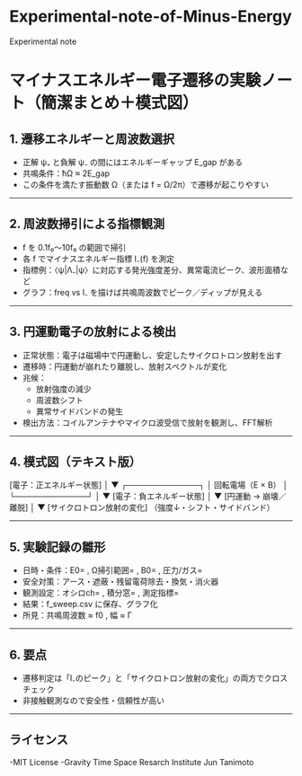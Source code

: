 # Experimental-note-of-Minus-Energy
Experimental note



# マイナスエネルギー電子遷移の実験ノート（簡潔まとめ＋模式図）

## 1. 遷移エネルギーと周波数選択
- 正解 ψ₊ と負解 ψ₋ の間にはエネルギーギャップ E_gap がある  
- 共鳴条件：ħΩ ≈ 2E_gap  
- この条件を満たす振動数 Ω（または f = Ω/2π）で遷移が起こりやすい  

---

## 2. 周波数掃引による指標観測
- f を 0.1f₀〜10f₀ の範囲で掃引  
- 各 f でマイナスエネルギー指標 I₋(f) を測定  
- 指標例：〈ψ|Λ₋|ψ〉に対応する発光強度差分、異常電流ピーク、波形面積など  
- グラフ：freq vs I₋ を描けば共鳴周波数でピーク／ディップが見える  

---

## 3. 円運動電子の放射による検出
- 正常状態：電子は磁場中で円運動し、安定したサイクロトロン放射を出す  
- 遷移時：円運動が崩れたり離脱し、放射スペクトルが変化  
- 兆候：
  - 放射強度の減少
  - 周波数シフト
  - 異常サイドバンドの発生  
- 検出方法：コイルアンテナやマイクロ波受信で放射を観測し、FFT解析  

---

## 4. 模式図（テキスト版）

[電子：正エネルギー状態] │ ▼ ┌─────────────┐ │   回転電場（E × B）   │ └─────────────┘ │ ▼ [電子：負エネルギー状態] │ ▼ [円運動 → 崩壊／離脱] │ ▼ [サイクロトロン放射の変化] （強度↓・シフト・サイドバンド）

---

## 5. 実験記録の雛形
- 日時・条件：E0= , Ω掃引範囲= , B0= , 圧力/ガス=  
- 安全対策：アース・遮蔽・残留電荷除去・換気・消火器  
- 観測設定：オシロch= , 積分窓= , 測定指標=  
- 結果：f_sweep.csv に保存、グラフ化  
- 所見：共鳴周波数 ≈ f0 , 幅 ≈ Γ  

---

## 6. 要点
- 遷移判定は「I₋のピーク」と「サイクロトロン放射の変化」の両方でクロスチェック  
- 非接触観測なので安全性・信頼性が高い  

---

## ライセンス
-MIT License
-Gravity Time Space Resarch Institute
Jun Tanimoto
